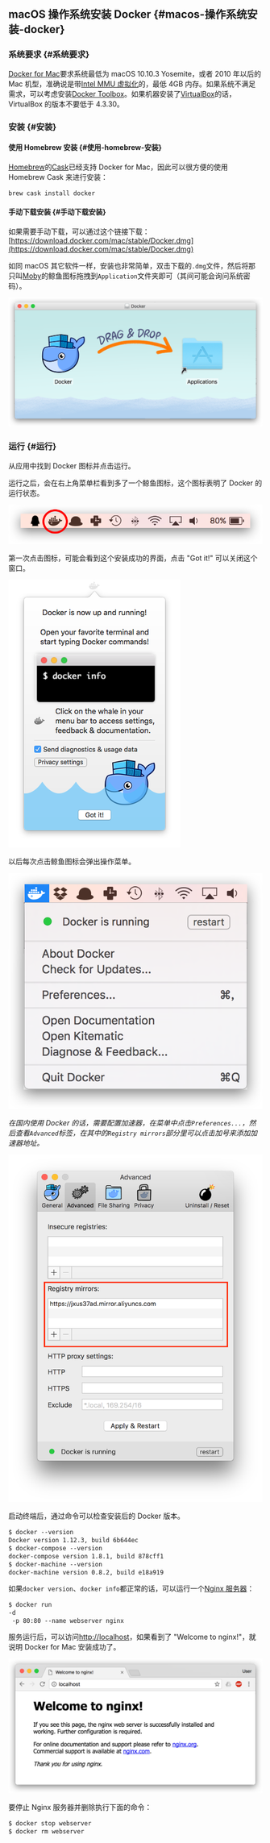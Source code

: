 ## macOS 操作系统安装 Docker {#macos-操作系统安装-docker}

### 系统要求 {#系统要求}

[Docker for Mac](https://docs.docker.com/docker-for-mac/)要求系统最低为 macOS 10.10.3 Yosemite，或者 2010 年以后的 Mac 机型，准确说是带[Intel MMU 虚拟化](https://en.wikipedia.org/wiki/X86_virtualization#Intel-VT-d)的，最低 4GB 内存。如果系统不满足需求，可以考虑安装[Docker Toolbox](https://docs.docker.com/toolbox/overview/)。如果机器安装了[VirtualBox](https://www.virtualbox.org/)的话，VirtualBox 的版本不要低于 4.3.30。

### 安装 {#安装}

#### 使用 Homebrew 安装 {#使用-homebrew-安装}

[Homebrew](http://brew.sh/)的[Cask](https://caskroom.github.io/)已经支持 Docker for Mac，因此可以很方便的使用 Homebrew Cask 来进行安装：

```
brew cask install docker

```

#### 手动下载安装 {#手动下载安装}

如果需要手动下载，可以通过这个链接下载：[https://download.docker.com/mac/stable/Docker.dmg](https://download.docker.com/mac/stable/Docker.dmg)

如同 macOS 其它软件一样，安装也非常简单，双击下载的`.dmg`文件，然后将那只叫[Moby](https://blog.docker.com/2013/10/call-me-moby-dock/)的鲸鱼图标拖拽到`Application`文件夹即可（其间可能会询问系统密码）。

![](/imgs/install-mac-dmg.png)

### 运行 {#运行}

从应用中找到 Docker 图标并点击运行。



运行之后，会在右上角菜单栏看到多了一个鲸鱼图标，这个图标表明了 Docker 的运行状态。

![](/imgs/install-mac-menubar.png)

第一次点击图标，可能会看到这个安装成功的界面，点击 "Got it!" 可以关闭这个窗口。

![](/imgs/install-mac-success.png)

以后每次点击鲸鱼图标会弹出操作菜单。

![](/imgs/install-mac-menu.png)

_在国内使用 Docker 的话，需要配置加速器，在菜单中点击`Preferences...`，然后查看`Advanced`标签，在其中的`Registry mirrors`部分里可以点击加号来添加加速器地址。_

![](/imgs/install-mac-preference-advanced.png)

启动终端后，通过命令可以检查安装后的 Docker 版本。

```
$ docker --version
Docker version 1.12.3, build 6b644ec
$ docker-compose --version
docker-compose version 1.8.1, build 878cff1
$ docker-machine --version
docker-machine version 0.8.2, build e18a919

```

如果`docker version`、`docker info`都正常的话，可以运行一个[Nginx 服务器](https://hub.docker.com/_/nginx/)：

```
$ docker run 
-d
 -p 80:80 --name webserver nginx

```

服务运行后，可以访问[http://localhost](http://localhost/)，如果看到了 "Welcome to nginx!"，就说明 Docker for Mac 安装成功了。

![](/imgs/install-mac-example-nginx.png)

要停止 Nginx 服务器并删除执行下面的命令：

```
$ docker stop webserver
$ docker rm webserver
```



